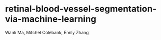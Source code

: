 # retinal-blood-vessel-segmentation-via-machine-learning

Wanli Ma, Mitchel Colebank, Emily Zhang







